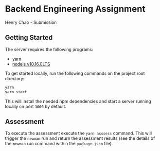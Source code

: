 # Backend Engineering Assignment

Henry Chao - Submission

## Getting Started

The server requires the following programs:

- [yarn](https://yarnpkg.com/en/)
- [nodejs v10.16.0LTS](https://nodejs.org/en/)

To get started locally, run the following commands on the project root directory:

```bash
yarn
yarn start
```

This will install the needed npm dependencies and start a server running locally on port `3000` by default.

## Assessment

To execute the assessment execute the `yarn asssess` command. This will trigger the `newman` run and return the assessment results (see the details of the `newman` run command within the `package.json` file).
